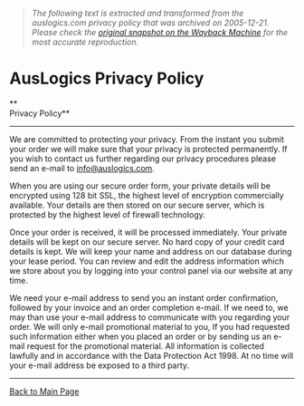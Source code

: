 > *The following text is extracted and transformed from the auslogics.com privacy policy that was archived on 2005-12-21. Please check the [original snapshot on the Wayback Machine](https://web.archive.org/web/20051221194402id_/http%3A//www.auslogics.com/privacy.php) for the most accurate reproduction.*

# AusLogics Privacy Policy

**  
Privacy Policy**

* * *

We are committed to protecting your privacy. From the instant you submit your order we will make sure that your privacy is protected permanently. If you wish to contact us further regarding our privacy procedures please send an e-mail to [info@auslogics.com](mailto:info@auslogics.com).

When you are using our secure order form, your private details will be encrypted using 128 bit SSL, the highest level of encryption commercially available. Your details are then stored on our secure server, which is protected by the highest level of firewall technology.

Once your order is received, it will be processed immediately. Your private details will be kept on our secure server. No hard copy of your credit card details is kept. We will keep your name and address on our database during your lease period. You can review and edit the address information which we store about you by logging into your control panel via our website at any time.

We need your e-mail address to send you an instant order confirmation, followed by your invoice and an order completion e-mail. If we need to, we may than use your e-mail address to communicate with you regarding your order. We will only e-mail promotional material to you, If you had requested such information either when you placed an order or by sending us an e-mail request for the promotional material. All information is collected lawfully and in accordance with the Data Protection Act 1998. At no time will your e-mail address be exposed to a third party. 

* * *

[Back to Main Page](https://web.archive.org/web/20051221194402id_/http%3A//www.auslogics.com/index.php)
